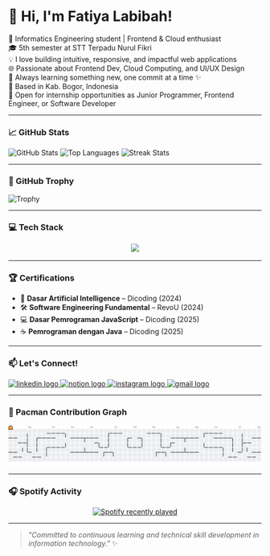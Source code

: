# 👋 Hi, I'm Fatiya Labibah!

🌸 Informatics Engineering student | Frontend & Cloud enthusiast  
🎓 5th semester at STT Terpadu Nurul Fikri  
💡 I love building intuitive, responsive, and impactful web applications  
🌐 Passionate about Frontend Dev, Cloud Computing, and UI/UX Design  
🧠 Always learning something new, one commit at a time ✨  
📍 Based in Kab. Bogor, Indonesia  
💼 Open for internship opportunities as Junior Programmer, Frontend Engineer, or Software Developer

---

### 📈 GitHub Stats

![GitHub Stats](https://github-readme-stats.vercel.app/api?username=fatiya17&theme=rose_pine&hide_border=false&include_all_commits=true&count_private=true)
![Top Languages](https://github-readme-stats.vercel.app/api/top-langs/?username=fatiya17&theme=rose_pine&hide_border=false&layout=compact)
![Streak Stats](https://streak-stats.demolab.com?user=fatiya17&theme=rose_pine&hide_border=false)

---

### 🧩 GitHub Trophy

![Trophy](https://github-profile-trophy.vercel.app/?username=fatiya17&theme=onedark&no-frame=false&margin-w=8&margin-h=8)

---

### 💻 Tech Stack

<p align="center">
  <a href="https://skillicons.dev">
    <img src="https://skillicons.dev/icons?i=html,css,js,ts,php,java,python,react,laravel,nodejs,express,tailwind,figma,mysql,supabase,azure,git,github,vscode" />
  </a>
</p>

---

### 🏆 Certifications

- 🧠 **Dasar Artificial Intelligence** – Dicoding (2024)  
- 🛠️ **Software Engineering Fundamental** – RevoU (2024)  
- 💻 **Dasar Pemrograman JavaScript** – Dicoding (2025)  
- ☕ **Pemrograman dengan Java** – Dicoding (2025)  

---

### 📫 Let's Connect!

<p align="left">
  <a href="https://www.linkedin.com/in/fatiya-labibah" target="_blank">
    <img src="https://raw.githubusercontent.com/maurodesouza/profile-readme-generator/master/src/assets/icons/social/linkedin/default.svg" width="52" height="40" alt="linkedin logo" />
  </a>
  <a href="https://www.notion.so/fatiya-labibah" target="_blank">
    <img src="https://upload.wikimedia.org/wikipedia/commons/e/e9/Notion-logo.svg" width="42" height="42" alt="notion logo" />
  </a>
  <a href="https://www.instagram.com/dambelsbru_/" target="_blank">
    <img src="https://raw.githubusercontent.com/maurodesouza/profile-readme-generator/master/src/assets/icons/social/instagram/default.svg" width="52" height="40" alt="instagram logo" />
  </a>
  <a href="mailto:fatiyalabibah17@gmail.com" target="_blank">
    <img src="https://raw.githubusercontent.com/maurodesouza/profile-readme-generator/master/src/assets/icons/social/gmail/default.svg" width="52" height="40" alt="gmail logo" />
  </a>
</p>

---

### 🍒 Pacman Contribution Graph

<picture>
  <source media="(prefers-color-scheme: dark)" srcset="https://raw.githubusercontent.com/fatiya17/fatiya17/output/pacman-contribution-graph-dark.svg">
  <source media="(prefers-color-scheme: light)" srcset="https://raw.githubusercontent.com/fatiya17/fatiya17/output/pacman-contribution-graph.svg">
  <img alt="Pacman contribution graph" src="https://raw.githubusercontent.com/fatiya17/fatiya17/output/pacman-contribution-graph.svg">
</picture>

---

### 🎧 Spotify Activity

<div align="center">
  <a href="https://open.spotify.com/user/jfrwee">
    <img src="https://spotify-recently-played-readme.vercel.app/api?user=jfrwee&count=5&unique=false" alt="Spotify recently played" />
  </a>
</div>

---

> *"Committed to continuous learning and technical skill development in information technology."* ✨
